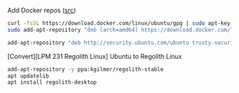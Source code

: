 Add Docker repos ([src](https://medium.com/faun/docker-running-seamlessly-in-windows-subsystem-linux-6ef8412377aa))
```sh
curl -fsSL https://download.docker.com/linux/ubuntu/gpg | sudo apt-key add -
sudo add-apt-repository "deb [arch=amd64] https://download.docker.com/linux/ubuntu $(lsb_release -cs) stable"
```

```sh
add-apt-repository "deb http://security.ubuntu.com/ubuntu trusty-security main universe"
```
[Convert][LPM 231 Regolith Linux] Ubuntu to Regolith Linux 
```sh
add-apt-repository -y ppa:kgilmer/regolith-stable
apt updatelib
apt install regolith-desktop
```